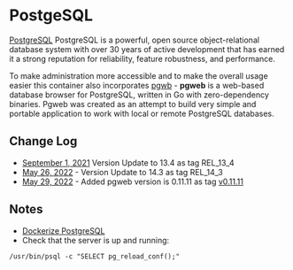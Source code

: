 # PostgeSQL

[PostgreSQL](https://www.postgresql.org) PostgreSQL is a powerful, open source object-relational database system with over 30 years of active development that has earned it a strong reputation for reliability, feature robustness, and performance.

To make administration more accessible and to make the overall usage easier this container also incorporates [pgwb](http://sosedoff.github.io/pgweb/) - **pgweb** is a web-based database browser for PostgreSQL, written in Go with zero-dependency binaries. Pgweb was created as an attempt to build very simple and portable application to work with local or remote PostgreSQL databases.


## Change Log

- [September 1, 2021](https://github.com/postgres/postgres/tags) Version Update to 13.4 as tag REL_13_4
- [May 26, 2022](https://github.com/postgres/postgres/tags) -  Version Update to 14.3 as tag REL_14_3
- [May 29, 2022](http://sosedoff.github.io/pgweb/) - Added pgweb version is 0.11.11 as tag [v0.11.11](https://github.com/sosedoff/pgweb/tags)
 
## Notes

- [Dockerize PostgreSQL](https://docs.docker.com/samples/postgresql_service/)
- Check that the server is up and running:

```
/usr/bin/psql -c "SELECT pg_reload_conf();"
```

